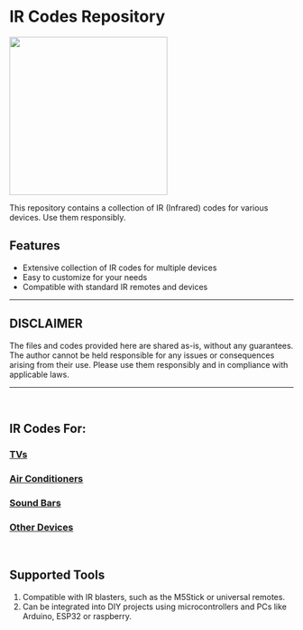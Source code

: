 # IR Codes Repository

<img src="http://bobhinio.pl/assets/IRDBBANNER.webp" width="280" />

This repository contains a collection of IR (Infrared) codes for various devices. Use them responsibly.

## Features
- Extensive collection of IR codes for multiple devices
- Easy to customize for your needs
- Compatible with standard IR remotes and devices

---

## DISCLAIMER
The files and codes provided here are shared as-is, without any guarantees. The author cannot be held responsible for any issues or consequences arising from their use. Please use them responsibly and in compliance with applicable laws.

---

&nbsp;

## IR Codes For:
### [TVs](TVs/)
### [Air Conditioners](ACs/)
### [Sound Bars](SoundBars/)
### [Other Devices](https://github.com/Borys-esp/IRDB)

&nbsp;

## Supported Tools
1. Compatible with IR blasters, such as the M5Stick or universal remotes.
2. Can be integrated into DIY projects using microcontrollers and PCs like Arduino, ESP32 or raspberry.
